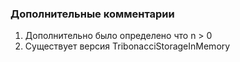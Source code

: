 <h3>Дополнительные комментарии</h3>

1) Дополнительно было определено что n > 0
2) Существует версия TribonacciStorageInMemory
